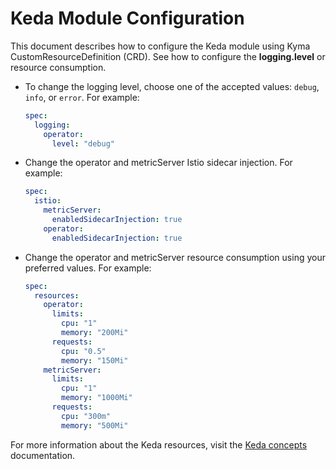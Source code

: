 # Keda Module Configuration

This document describes how to configure the Keda module using Kyma CustomResourceDefinition (CRD).
See how to configure the **logging.level** or resource consumption.

- To change the logging level, choose one of the accepted values: `debug`, `info`, or `error`. For example:

   ```yaml
   spec:
     logging:
       operator:
         level: "debug"
   ```

- Change the operator and metricServer Istio sidecar injection. For example:

  ```yaml
  spec:
    istio:
      metricServer:
        enabledSidecarInjection: true
      operator:
        enabledSidecarInjection: true
  ```

- Change the operator and metricServer resource consumption using your preferred values. For example:

   ```yaml
   spec:
     resources:
       operator:
         limits:
           cpu: "1"
           memory: "200Mi"
         requests:
           cpu: "0.5"
           memory: "150Mi"
       metricServer:
         limits:
           cpu: "1"
           memory: "1000Mi"
         requests:
           cpu: "300m"
           memory: "500Mi"
   ```

For more information about the Keda resources, visit the [Keda concepts](https://keda.sh/docs/latest/concepts/) documentation.
